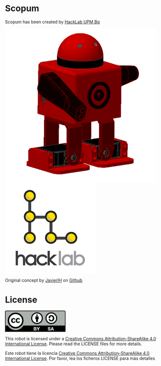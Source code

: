 # Scopum

Scopum has been created by [HackLab UPM Bq](http://hacklabupm.bq.com/doku.php?id=start) 

<img src="images/Scopum.PNG" width="500" align = "center">
<img src="images/hacklab.png" width="300" align = "center">

Original concept by [JavierIH](https://github.com/JavierIH) on [Github](https://github.com/bq/zowi)

# License 

<img src="images/by-sa.png" width="200" align = "center">

This robot is licensed under a [Creative Commons Attribution-ShareAlike 4.0 International License](http://creativecommons.org/licenses/by-sa/4.0/). Please read the LICENSE files for more details.

Este robot tiene la licencia [Creative Commons Attribution-ShareAlike 4.0 International License](http://creativecommons.org/licenses/by-sa/4.0/). Por favor, lea los ficheros LICENSE para más detalles

